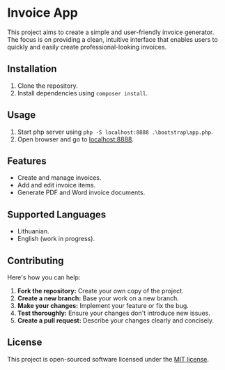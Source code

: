 # Invoice App

This project aims to create a simple and user-friendly invoice generator. The focus is on providing a clean, intuitive interface that enables users to quickly and easily create professional-looking invoices.

## Installation
1. Clone the repository.
2. Install dependencies using `composer install`.

## Usage
1. Start php server using `php -S localhost:8888 .\bootstrap\app.php`.
2. Open browser and go to [localhost:8888](http://localhost:8888/).

## Features
* Create and manage invoices.
* Add and edit invoice items.
* Generate PDF and Word invoice documents.

## Supported Languages
* Lithuanian.
* English (work in progress).

## Contributing

Here's how you can help:

1. **Fork the repository:** Create your own copy of the project.
2. **Create a new branch:** Base your work on a new branch.
3. **Make your changes:** Implement your feature or fix the bug.
4. **Test thoroughly:** Ensure your changes don't introduce new issues.
5. **Create a pull request:** Describe your changes clearly and concisely.

## License

This project is open-sourced software licensed under the [MIT license](https://opensource.org/licenses/MIT).
